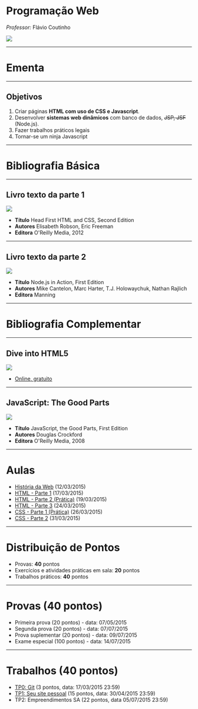 # Programação Web
*Professor:* Flávio Coutinho

<img class="page-author-picture" src="images/flavio-avatar.jpg">

---
# Ementa

---
## Objetivos

1. Criar páginas **HTML com uso de CSS e Javascript**.
1. Desenvolver **sistemas web dinâmicos** com banco de dados, ~~JSP, JSF~~ (Node.js).
1. Fazer trabalhos práticos legais
1. Tornar-se um ninja Javascript


---
# Bibliografia Básica

---
## **Livro texto** da parte 1

<div class="book-cover-container">
  <img class="book-cover" src="images/book-head-first-html-css.jpg">
  <div class="book-left"></div>
</div>

- **Título**	Head First HTML and CSS, Second Edition
- **Autores**	Elisabeth Robson, Eric Freeman
- **Editora** O'Reilly Media, 2012

---
## **Livro texto** da parte 2

<div class="book-cover-container">
  <img class="book-cover" src="images/book-nodejs-in-action.jpg">
  <div class="book-left"></div>
</div>

- **Título**	Node.js in Action, First Edition
- **Autores**	Mike Cantelon, Marc Harter, T.J. Holowaychuk, Nathan Rajlich
- **Editora** Manning

---
# Bibliografia Complementar

---
## Dive into HTML5

<div class="book-cover-container">
  <img class="book-cover" src="images/dive-into-html5.png">
  <div class="book-left book-light"></div>
</div>

- [Online, gratuito](http://diveintohtml5.com.br/)

---
## JavaScript: The Good Parts

<div class="book-cover-container">
  <img class="book-cover" src="images/js-good-parts.png">
  <div class="book-left book-light"></div>
</div>

- **Título**	JavaScript, the Good Parts, First Edition
- **Autores**	Douglas Crockford
- **Editora** O'Reilly Media, 2008

---
# Aulas

- [História da Web](classes/intro/) (12/03/2015)
- [HTML - Parte 1](classes/html1/) (17/03/2015)
- [HTML - Parte 2 (Prática)](classes/html2/) (19/03/2015)
- [HTML - Parte 3](classes/html3/) (24/03/2015)
- [CSS - Parte 1 (Prática)](classes/css1/) (26/03/2015)
- [CSS - Parte 2](classes/css2/) (31/03/2015)

---
# Distribuição de Pontos

- Provas: **40** pontos
- Exercícios e atividades práticas em sala: **20** pontos
- Trabalhos práticos: **40** pontos

---
# Provas (40 pontos)

- Primeira prova (20 pontos) - data: 07/05/2015
- Segunda prova (20 pontos) - data: 07/07/2015
- Prova suplementar (20 pontos) - data: 09/07/2015
- Exame especial (100 pontos) - data: 14/07/2015

---
# Trabalhos (40 pontos)

- [TP0: Git](assignments/tp0) (3 pontos, data: 17/03/2015 23:59)
- [TP1: Seu site pessoal](assignments/tp1) (15 pontos, data: 30/04/2015 23:59)
- TP2: Empreendimentos SA (22 pontos, data 05/07/2015 23:59)

[tp2]: https://github.com/fegemo/cefet-web/blob/master/src/assignments/tp2/README.md
